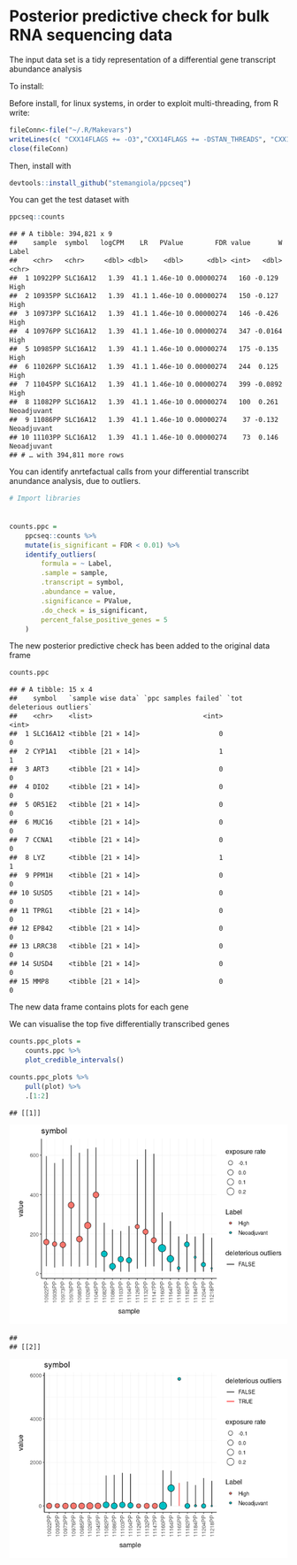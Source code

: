 Posterior predictive check for bulk RNA sequencing data
================

The input data set is a tidy representation of a differential gene
transcript abundance analysis

To install:

Before install, for linux systems, in order to exploit multi-threading,
from R write:

``` r
fileConn<-file("~/.R/Makevars")
writeLines(c( "CXX14FLAGS += -O3","CXX14FLAGS += -DSTAN_THREADS", "CXX14FLAGS += -pthread"), fileConn)
close(fileConn)
```

Then, install with 

``` r
devtools::install_github("stemangiola/ppcseq")
```

You can get the test dataset with

``` r
ppcseq::counts 
```

    ## # A tibble: 394,821 x 9
    ##    sample  symbol   logCPM    LR   PValue        FDR value       W Label      
    ##    <chr>   <chr>     <dbl> <dbl>    <dbl>      <dbl> <int>   <dbl> <chr>      
    ##  1 10922PP SLC16A12   1.39  41.1 1.46e-10 0.00000274   160 -0.129  High       
    ##  2 10935PP SLC16A12   1.39  41.1 1.46e-10 0.00000274   150 -0.127  High       
    ##  3 10973PP SLC16A12   1.39  41.1 1.46e-10 0.00000274   146 -0.426  High       
    ##  4 10976PP SLC16A12   1.39  41.1 1.46e-10 0.00000274   347 -0.0164 High       
    ##  5 10985PP SLC16A12   1.39  41.1 1.46e-10 0.00000274   175 -0.135  High       
    ##  6 11026PP SLC16A12   1.39  41.1 1.46e-10 0.00000274   244  0.125  High       
    ##  7 11045PP SLC16A12   1.39  41.1 1.46e-10 0.00000274   399 -0.0892 High       
    ##  8 11082PP SLC16A12   1.39  41.1 1.46e-10 0.00000274   100  0.261  Neoadjuvant
    ##  9 11086PP SLC16A12   1.39  41.1 1.46e-10 0.00000274    37 -0.132  Neoadjuvant
    ## 10 11103PP SLC16A12   1.39  41.1 1.46e-10 0.00000274    73  0.146  Neoadjuvant
    ## # … with 394,811 more rows

You can identify anrtefactual calls from your differential transcribt
anundance analysis, due to outliers.

``` r
# Import libraries


counts.ppc = 
    ppcseq::counts %>%
    mutate(is_significant = FDR < 0.01) %>%
    identify_outliers(
        formula = ~ Label,
        .sample = sample, 
        .transcript = symbol,
        .abundance = value,
        .significance = PValue,
        .do_check = is_significant,
        percent_false_positive_genes = 5
    )
```

The new posterior predictive check has been added to the original data
frame

``` r
counts.ppc 
```

    ## # A tibble: 15 x 4
    ##    symbol   `sample wise data` `ppc samples failed` `tot deleterious outliers`
    ##    <chr>    <list>                            <int>                      <int>
    ##  1 SLC16A12 <tibble [21 × 14]>                    0                          0
    ##  2 CYP1A1   <tibble [21 × 14]>                    1                          1
    ##  3 ART3     <tibble [21 × 14]>                    0                          0
    ##  4 DIO2     <tibble [21 × 14]>                    0                          0
    ##  5 OR51E2   <tibble [21 × 14]>                    0                          0
    ##  6 MUC16    <tibble [21 × 14]>                    0                          0
    ##  7 CCNA1    <tibble [21 × 14]>                    0                          0
    ##  8 LYZ      <tibble [21 × 14]>                    1                          1
    ##  9 PPM1H    <tibble [21 × 14]>                    0                          0
    ## 10 SUSD5    <tibble [21 × 14]>                    0                          0
    ## 11 TPRG1    <tibble [21 × 14]>                    0                          0
    ## 12 EPB42    <tibble [21 × 14]>                    0                          0
    ## 13 LRRC38   <tibble [21 × 14]>                    0                          0
    ## 14 SUSD4    <tibble [21 × 14]>                    0                          0
    ## 15 MMP8     <tibble [21 × 14]>                    0                          0

The new data frame contains plots for each gene

We can visualise the top five differentially transcribed genes

``` r
counts.ppc_plots = 
    counts.ppc %>% 
    plot_credible_intervals() 
```

``` r
counts.ppc_plots %>%
    pull(plot) %>% 
    .[1:2]
```

    ## [[1]]

![](man/figures/unnamed-chunk-9-1.png)<!-- -->

    ## 
    ## [[2]]

![](man/figures/unnamed-chunk-9-2.png)<!-- -->
